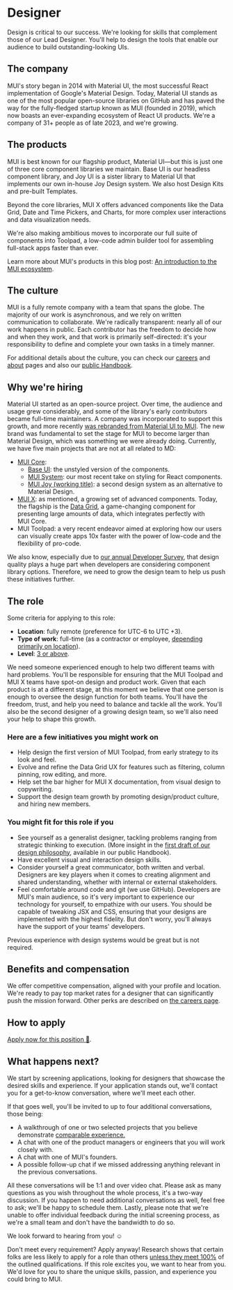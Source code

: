 # Designer

<p class="description">Design is critical to our success. We're looking for skills that complement those of our Lead Designer. You'll help to design the tools that enable our audience to build outstanding-looking UIs.</p>

## The company

MUI's story began in 2014 with Material UI, the most successful React implementation of Google's Material Design.
Today, Material UI stands as one of the most popular open-source libraries on GitHub and has paved the way for the fully-fledged startup known as MUI (founded in 2019), which now boasts an ever-expanding ecosystem of React UI products.
We're a company of 31+ people as of late 2023, and we're growing.

## The products

MUI is best known for our flagship product, Material UI—but this is just one of three core component libraries we maintain.
Base UI is our headless component library, and Joy UI is a sister library to Material UI that implements our own in-house Joy Design system.
We also host Design Kits and pre-built Templates.

Beyond the core libraries, MUI X offers advanced components like the Data Grid, Date and Time Pickers, and Charts, for more complex user interactions and data visualization needs.

We're also making ambitious moves to incorporate our full suite of components into Toolpad, a low-code admin builder tool for assembling full-stack apps faster than ever.

Learn more about MUI's products in this blog post: [An introduction to the MUI ecosystem](https://mui.com/blog/mui-product-comparison/).

## The culture

MUI is a fully remote company with a team that spans the globe.
The majority of our work is asynchronous, and we rely on written communication to collaborate.
We're radically transparent: nearly all of our work happens in public.
Each contributor has the freedom to decide how and when they work, and that work is primarily self-directed: it's your responsibility to define and complete your own tasks in a timely manner.

For additional details about the culture, you can check our [careers](https://mui.com/careers/) and [about](https://mui.com/about/) pages and also our [public Handbook](https://mui-org.notion.site/Handbook-f086d47e10794d5e839aef9dc67f324b).

## Why we're hiring

Material UI started as an open-source project.
Over time, the audience and usage grew considerably, and some of the library's early contributors became full-time maintainers.
A company was incorporated to support this growth, and more recently [was rebranded from Material UI to MUI](https://mui.com/blog/material-ui-is-now-mui/).
The new brand was fundamental to set the stage for MUI to become larger than Material Design, which was something we were already doing.
Currently, we have five main projects that are not at all related to MD:

- [MUI Core](https://mui.com/core/):
  - [Base UI](https://mui.com/base-ui/getting-started/): the unstyled version of the components.
  - [MUI System](https://mui.com/system/getting-started/): our most recent take on styling for React components.
  - [MUI Joy (working title)](https://github.com/mui/material-ui/discussions/29024): a second design system as an alternative to Material Design.
- [MUI X](https://mui.com/x/): as mentioned, a growing set of advanced components.
  Today, the flagship is the [Data Grid](https://mui.com/x/react-data-grid/), a game-changing component for presenting large amounts of data, which integrates perfectly with MUI Core.
- MUI Toolpad: a very recent endeavor aimed at exploring how our users can visually create apps 10x faster with the power of low-code and the flexibility of pro-code.

We also know, especially due to [our annual Developer Survey](https://mui.com/blog/2021-developer-survey-results/), that design quality plays a huge part when developers are considering component library options.
Therefore, we need to grow the design team to help us push these initiatives further.

## The role

Some criteria for applying to this role:

- **Location**: fully remote (preference for UTC-6 to UTC +3).
- **Type of work**: full-time (as a contractor or employee, [depending primarily on location](https://mui-org.notion.site/Hiring-FAQ-64763b756ae44c37b47b081f98915501)).
- **Level**: [3 or above](https://mui-org.notion.site/Design-levels-aa01996ca7e0481e80479ad47c8f28a4).

We need someone experienced enough to help two different teams with hard problems.
You'll be responsible for ensuring that the MUI Toolpad and MUI X teams have spot-on design and product work.
Given that each product is at a different stage, at this moment we believe that one person is enough to oversee the design function for both teams.
You'll have the freedom, trust, and help you need to balance and tackle all the work.
You'll also be the second designer of a growing design team, so we'll also need your help to shape this growth.

### Here are a few initiatives you might work on

- Help design the first version of MUI Toolpad, from early strategy to its look and feel.
- Evolve and refine the Data Grid UX for features such as filtering, column pinning, row editing, and more.
- Help set the bar higher for MUI X documentation, from visual design to copywriting.
- Support the design team growth by promoting design/product culture, and hiring new members.

### You might fit for this role if you

- See yourself as a generalist designer, tackling problems ranging from strategic thinking to execution. (More insight in the [first draft of our design philosophy](https://mui-org.notion.site/Design-philosophy-bdbef60d6fad4134a43870df3e452ebc), available in our public Handbook).
- Have excellent visual and interaction design skills.
- Consider yourself a great communicator, both written and verbal.
  Designers are key players when it comes to creating alignment and shared understanding, whether with internal or external stakeholders.
- Feel comfortable around code and git (we use GitHub).
  Developers are MUI's main audience, so it's very important to experience our technology for yourself, to empathize with our users.
  You should be capable of tweaking JSX and CSS, ensuring that your designs are implemented with the highest fidelity.
  But don't worry, you'll always have the support of your teams' developers.

Previous experience with design systems would be great but is not required.

## Benefits and compensation

We offer competitive compensation, aligned with your profile and location.
We're ready to pay top market rates for a designer that can significantly push the mission forward.
Other perks are described on [the careers page](https://mui.com/careers/#perks-and-benefits/).

## How to apply

[Apply now for this position 📮](https://jobs.ashbyhq.com/MUI/__ID__/application?utm_source=ZNRrPGBkqO).

## What happens next?

We start by screening applications, looking for designers that showcase the desired skills and experience.
If your application stands out, we'll contact you for a get-to-know conversation, where we'll meet each other.

If that goes well, you'll be invited to up to four additional conversations, those being:

- A walkthrough of one or two selected projects that you believe demonstrate [comparable experience.](https://articles.uie.com/ux-hiring-lets-talk-about-comparable-experience/)
- A chat with one of the product managers or engineers that you will work closely with.
- A chat with one of MUI's founders.
- A possible follow-up chat if we missed addressing anything relevant in the previous conversations.

All these conversations will be 1:1 and over video chat.
Please ask as many questions as you wish throughout the whole process, it's a two-way discussion.
If you happen to need additional conversations as well, feel free to ask; we'll be happy to schedule them.
Lastly, please note that we're unable to offer individual feedback during the initial screening process, as we're a small team and don't have the bandwidth to do so.

We look forward to hearing from you! ☺️

Don't meet every requirement?
Apply anyway!
Research shows that certain folks are less likely to apply for a role than others [unless they meet 100%](https://hbr.org/2014/08/why-women-dont-apply-for-jobs-unless-theyre-100-qualified) of the outlined qualifications.
If this role excites you, we want to hear from you.
We'd love for you to share the unique skills, passion, and experience you could bring to MUI.
